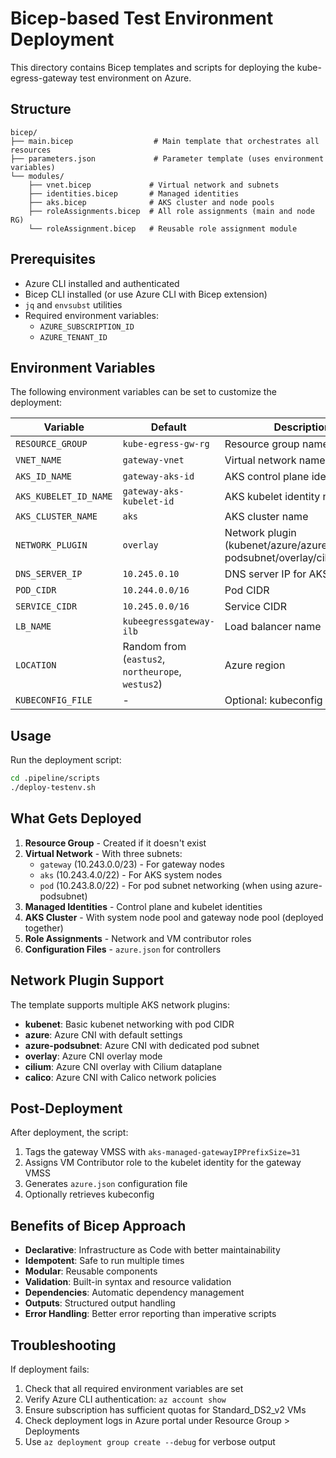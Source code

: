 # Bicep-based Test Environment Deployment

This directory contains Bicep templates and scripts for deploying the kube-egress-gateway test environment on Azure.

## Structure

```
bicep/
├── main.bicep                  # Main template that orchestrates all resources
├── parameters.json             # Parameter template (uses environment variables)
└── modules/
    ├── vnet.bicep             # Virtual network and subnets
    ├── identities.bicep       # Managed identities
    ├── aks.bicep              # AKS cluster and node pools
    ├── roleAssignments.bicep  # All role assignments (main and node RG)
    └── roleAssignment.bicep   # Reusable role assignment module
```

## Prerequisites

- Azure CLI installed and authenticated
- Bicep CLI installed (or use Azure CLI with Bicep extension)
- `jq` and `envsubst` utilities
- Required environment variables:
  - `AZURE_SUBSCRIPTION_ID`
  - `AZURE_TENANT_ID`

## Environment Variables

The following environment variables can be set to customize the deployment:

| Variable | Default | Description |
|----------|---------|-------------|
| `RESOURCE_GROUP` | `kube-egress-gw-rg` | Resource group name |
| `VNET_NAME` | `gateway-vnet` | Virtual network name |
| `AKS_ID_NAME` | `gateway-aks-id` | AKS control plane identity name |
| `AKS_KUBELET_ID_NAME` | `gateway-aks-kubelet-id` | AKS kubelet identity name |
| `AKS_CLUSTER_NAME` | `aks` | AKS cluster name |
| `NETWORK_PLUGIN` | `overlay` | Network plugin (kubenet/azure/azure-podsubnet/overlay/cilium/calico) |
| `DNS_SERVER_IP` | `10.245.0.10` | DNS server IP for AKS |
| `POD_CIDR` | `10.244.0.0/16` | Pod CIDR |
| `SERVICE_CIDR` | `10.245.0.0/16` | Service CIDR |
| `LB_NAME` | `kubeegressgateway-ilb` | Load balancer name |
| `LOCATION` | Random from (`eastus2`, `northeurope`, `westus2`) | Azure region |
| `KUBECONFIG_FILE` | - | Optional: kubeconfig file path |

## Usage

Run the deployment script:

```bash
cd .pipeline/scripts
./deploy-testenv.sh
```

## What Gets Deployed

1. **Resource Group** - Created if it doesn't exist
2. **Virtual Network** - With three subnets:
   - `gateway` (10.243.0.0/23) - For gateway nodes
   - `aks` (10.243.4.0/22) - For AKS system nodes
   - `pod` (10.243.8.0/22) - For pod subnet networking (when using azure-podsubnet)
3. **Managed Identities** - Control plane and kubelet identities
4. **AKS Cluster** - With system node pool and gateway node pool (deployed together)
5. **Role Assignments** - Network and VM contributor roles
6. **Configuration Files** - `azure.json` for controllers

## Network Plugin Support

The template supports multiple AKS network plugins:

- **kubenet**: Basic kubenet networking with pod CIDR
- **azure**: Azure CNI with default settings
- **azure-podsubnet**: Azure CNI with dedicated pod subnet
- **overlay**: Azure CNI overlay mode
- **cilium**: Azure CNI overlay with Cilium dataplane
- **calico**: Azure CNI with Calico network policies

## Post-Deployment

After deployment, the script:
1. Tags the gateway VMSS with `aks-managed-gatewayIPPrefixSize=31`
2. Assigns VM Contributor role to the kubelet identity for the gateway VMSS
3. Generates `azure.json` configuration file
4. Optionally retrieves kubeconfig

## Benefits of Bicep Approach

- **Declarative**: Infrastructure as Code with better maintainability
- **Idempotent**: Safe to run multiple times
- **Modular**: Reusable components
- **Validation**: Built-in syntax and resource validation
- **Dependencies**: Automatic dependency management
- **Outputs**: Structured output handling
- **Error Handling**: Better error reporting than imperative scripts

## Troubleshooting

If deployment fails:

1. Check that all required environment variables are set
2. Verify Azure CLI authentication: `az account show`
3. Ensure subscription has sufficient quotas for Standard_DS2_v2 VMs
4. Check deployment logs in Azure portal under Resource Group > Deployments
5. Use `az deployment group create --debug` for verbose output
